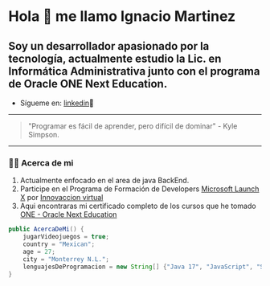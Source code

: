 # Hola :wave: me llamo Ignacio Martinez

## Soy un desarrollador apasionado por la tecnología, actualmente estudio la Lic. en Informática Administrativa junto con el programa de Oracle ONE Next Education. 
- Sígueme en: [linkedin](https://www.linkedin.com/in/ignacio-martinez-bautista-13075b1a8/):rocket:

---

> "Programar es fácil de aprender, pero difícil de dominar" - Kyle Simpson.

---

### :man_technologist: Acerca de mi

1. Actualmente enfocado en el area de java BackEnd.
2. Participe en el Programa de Formación de Developers [Microsoft Launch X](https://github.com/Launch-X-Latam) por [Innovaccion virtual](https://news.microsoft.com/es-xl/la-iniciativa-launch-x-latam-ayuda-a-los-jovenes-latinoamericanos-a-certificarse-como-desarrolladores-y-potenciar-sus-oportunidades-laborales/#:~:text=Se%20trata%20de%20un%20programa%20100%25%20digital%20para,de%20formaci%C3%B3n%20y%20conversaciones%20con%20expertos%20de%20tecnolog%C3%ADa.)
3. Aqui encontraras mi certificado completo de los cursos que he tomado [ONE - Oracle Next Education
](https://app.aluracursos.com/user/ccnobe/fullCertificate/041d4fbccc12451654922b5252ce58d8)

```java
public AcercaDeMi() {
    jugarVideojuegos = true;
    country = "Mexican";
    age = 27;
    city = "Monterrey N.L.";
    lenguajesDeProgramacion = new String[] {"Java 17", "JavaScript", "SQL"};
}
```
